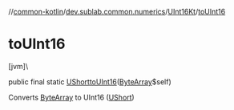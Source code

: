 //[common-kotlin](../../../index.md)/[dev.sublab.common.numerics](../index.md)/[UInt16Kt](index.md)/[toUInt16](to-u-int16.md)

# toUInt16

[jvm]\

public final static [UShort](https://kotlinlang.org/api/latest/jvm/stdlib/kotlin/-u-short/index.html)[toUInt16](to-u-int16.md)([ByteArray](https://kotlinlang.org/api/latest/jvm/stdlib/kotlin/-byte-array/index.html)$self)

Converts [ByteArray](https://kotlinlang.org/api/latest/jvm/stdlib/kotlin/-byte-array/index.html) to UInt16 ([UShort](https://kotlinlang.org/api/latest/jvm/stdlib/kotlin/-u-short/index.html))
